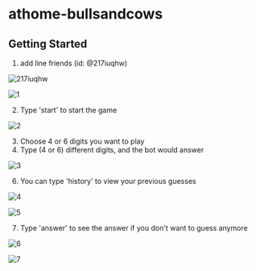 # athome-bullsandcows
## Getting Started
1. add line friends (id: @217iuqhw)

![217iuqhw](https://user-images.githubusercontent.com/29809340/130344745-8a16fe74-1d3e-400a-8f16-51fb780330c7.png)

![1](https://user-images.githubusercontent.com/29809340/130345608-3330e997-efcc-4f0e-88b7-74f2be5ef140.jpg)

2. Type 'start' to start the game

![2](https://user-images.githubusercontent.com/29809340/130345623-f2097e33-2cc0-4445-92f9-2f8898be2a96.jpg)

3. Choose 4 or 6 digits you want to play
4. Type (4 or 6) different digits, and the bot would answer

![3](https://user-images.githubusercontent.com/29809340/130345640-006129ef-5041-4c77-b6f3-34f7f48b6733.jpg)

6. You can type 'history' to view your previous guesses

![4](https://user-images.githubusercontent.com/29809340/130345663-1b5f0778-d186-4888-9099-ab2d35271125.jpg)

![5](https://user-images.githubusercontent.com/29809340/130345750-44136aa0-0a43-45eb-b0e5-fcc7de5d5672.jpg)

7. Type 'answer' to see the answer if you don't want to guess anymore

![6](https://user-images.githubusercontent.com/29809340/130345798-0dfc7283-8aa2-4565-bc80-bf757b7dce68.jpg)

![7](https://user-images.githubusercontent.com/29809340/130345801-bbd354e4-70fc-483a-9fd6-9897d2bcd7b2.jpg)



